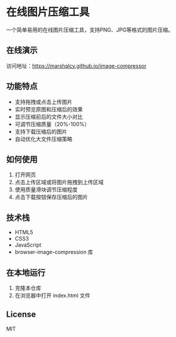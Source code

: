 # 在线图片压缩工具

一个简单易用的在线图片压缩工具，支持PNG、JPG等格式的图片压缩。

## 在线演示

访问地址：https://marshalcy.github.io/image-compressor

## 功能特点

- 支持拖拽或点击上传图片
- 实时预览原图和压缩后的效果
- 显示压缩前后的文件大小对比
- 可调节压缩质量（20%-100%）
- 支持下载压缩后的图片
- 自动优化大文件压缩策略

## 如何使用

1. 打开网页
2. 点击上传区域或将图片拖拽到上传区域
3. 使用质量滑块调节压缩程度
4. 点击下载按钮保存压缩后的图片

## 技术栈

- HTML5
- CSS3
- JavaScript
- browser-image-compression 库

## 在本地运行

1. 克隆本仓库
2. 在浏览器中打开 index.html 文件

## License

MIT 